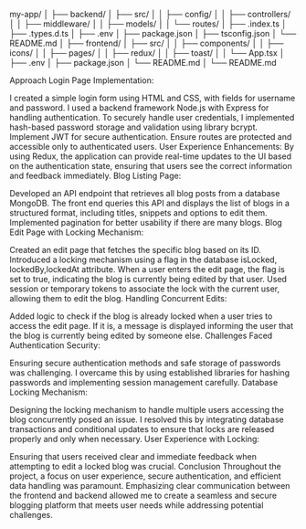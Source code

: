 my-app/
│
├── backend/
│   ├── src/
│   │   ├── config/
│   │   ├── controllers/
│   │   ├── middleware/
│   │   ├── models/
│   │   └── routes/
│   ├── .index.ts
│   ├── .types.d.ts
│   ├── .env
│   ├── package.json
│   ├── tsconfig.json
│   └── README.md
│
├── frontend/
│   ├── src/
│   │   ├── components/
│   │   ├── icons/
│   │   ├── pages/
│   │   ├── redux/
│   │   ├── toast/
│   │   └── App.tsx
│   ├── .env
│   ├── package.json
│   └── README.md
│
└── README.md


Approach
Login Page Implementation:

I created a simple login form using HTML and CSS, with fields for username and password.
I used a backend framework  Node.js with Express for handling authentication. 
To securely handle user credentials, I implemented hash-based password storage and validation using library bcrypt.
 Implement JWT for secure authentication.
Ensure routes are protected and accessible only to authenticated users.
User Experience Enhancements: By using Redux, the application can provide real-time updates to the UI based on the authentication state, ensuring that users see the correct information and feedback immediately.
Blog Listing Page:

Developed an API endpoint that retrieves all blog posts from a database MongoDB.
The front end queries this API and displays the list of blogs in a structured format, including titles, snippets and options to edit  them.
Implemented pagination for better usability if there are many blogs.
Blog Edit Page with Locking Mechanism:

Created an edit page that fetches the specific blog based on its ID.
Introduced a locking mechanism using a flag in the database isLocked, lockedBy,lockedAt  attribute. When a user enters the edit page, the flag is set to true, indicating the blog is currently being edited by that user.
Used session or temporary tokens to associate the lock with the current user, allowing them to edit the blog.
Handling Concurrent Edits:

Added logic to check if the blog is already locked when a user tries to access the edit page. If it is, a message is displayed informing the user that the blog is currently being edited by someone else.
Challenges Faced
Authentication Security:

Ensuring secure authentication methods and safe storage of passwords was challenging. I overcame this by using established libraries for hashing passwords and implementing session management carefully.
Database Locking Mechanism:

Designing the locking mechanism to handle multiple users accessing the blog concurrently posed an issue. I resolved this by integrating database transactions and conditional updates to ensure that locks are released properly and only when necessary.
User Experience with Locking:

Ensuring that users received clear and immediate feedback when attempting to edit a locked blog was crucial.
Conclusion
Throughout the project, a focus on user experience, secure authentication, and efficient data handling was paramount. Emphasizing clear communication between the frontend and backend allowed me to create a seamless and secure blogging platform that meets user needs while addressing potential challenges.
